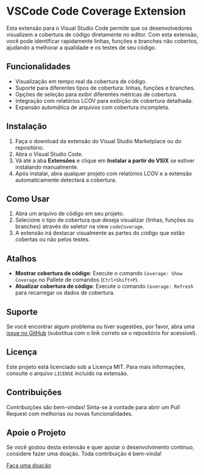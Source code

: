 # VSCode Code Coverage Extension

Esta extensão para o Visual Studio Code permite que os desenvolvedores visualizem a cobertura de código diretamente no editor. Com esta extensão, você pode identificar rapidamente linhas, funções e branches não cobertos, ajudando a melhorar a qualidade e os testes de seu código.

## Funcionalidades

- Visualização em tempo real da cobertura de código.
- Suporte para diferentes tipos de cobertura: linhas, funções e branches.
- Opções de seleção para exibir diferentes métricas de cobertura.
- Integração com relatórios LCOV para exibição de cobertura detalhada.
- Expansão automática de arquivos com cobertura incompleta.

## Instalação

1. Faça o download da extensão do Visual Studio Marketplace ou do repositório.
2. Abra o Visual Studio Code.
3. Vá até a aba **Extensões** e clique em **Instalar a partir do VSIX** se estiver instalando manualmente.
4. Após instalar, abra qualquer projeto com relatórios LCOV e a extensão automaticamente detectará a cobertura.

## Como Usar

1. Abra um arquivo de código em seu projeto.
2. Selecione o tipo de cobertura que deseja visualizar (linhas, funções ou branches) através do seletor na view `codeCoverage`.
3. A extensão irá destacar visualmente as partes do código que estão cobertas ou não pelos testes.

## Atalhos

- **Mostrar cobertura de código**: Execute o comando `Coverage: Show Coverage` no Pallete de comandos (`Ctrl+Shift+P`).
- **Atualizar cobertura de código**: Execute o comando `Coverage: Refresh` para recarregar os dados de cobertura.

## Suporte

Se você encontrar algum problema ou tiver sugestões, por favor, abra uma [issue no GitHub](#) (substitua com o link correto se o repositório for acessível).

## Licença

Este projeto está licenciado sob a Licença MIT. Para mais informações, consulte o arquivo `LICENSE` incluído na extensão.

## Contribuições

Contribuições são bem-vindas! Sinta-se à vontade para abrir um Pull Request com melhorias ou novas funcionalidades.

## Apoie o Projeto

Se você gostou desta extensão e quer apoiar o desenvolvimento contínuo, considere fazer uma doação. Toda contribuição é bem-vinda!

[Faça uma doação](https://biolivre.com.br/cleitondev)
